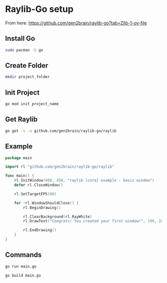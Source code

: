 # Raylib-Go setup

From here: https://github.com/gen2brain/raylib-go?tab=Zlib-1-ov-file

## Install Go
```bash
sudo pacman -S go
```

## Create Folder
```bash
mkdir project_folder
```

## Init Project
```bash
go mod init project_name
```

## Get Raylib
```bash
go get -v -u github.com/gen2brain/raylib-go/raylib
```

## Example
```go
package main

import rl "github.com/gen2brain/raylib-go/raylib"

func main() {
	rl.InitWindow(800, 450, "raylib [core] example - basic window")
	defer rl.CloseWindow()

	rl.SetTargetFPS(60)

	for !rl.WindowShouldClose() {
		rl.BeginDrawing()

		rl.ClearBackground(rl.RayWhite)
		rl.DrawText("Congrats! You created your first window!", 190, 200, 20, rl.LightGray)

		rl.EndDrawing()
	}
}
```

## Commands

```bash
go run main.go
```

```bash
go build main.go
```
